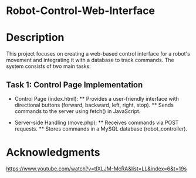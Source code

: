 # Robot-Control-Web-Interface

# Description
This project focuses on creating a web-based control interface for a robot's movement and integrating it with a database to track commands. The system consists of two main tasks:

## Task 1: Control Page Implementation
* Control Page (index.html):
** Provides a user-friendly interface with directional buttons (forward, backward, left, right, stop).
** Sends commands to the server using fetch() in JavaScript.
  
* Server-side Handling (move.php):
** Receives commands via POST requests.
** Stores commands in a MySQL database (robot_controller).




# Acknowledgments
https://www.youtube.com/watch?v=tIXLJM-McRA&list=LL&index=6&t=19s
